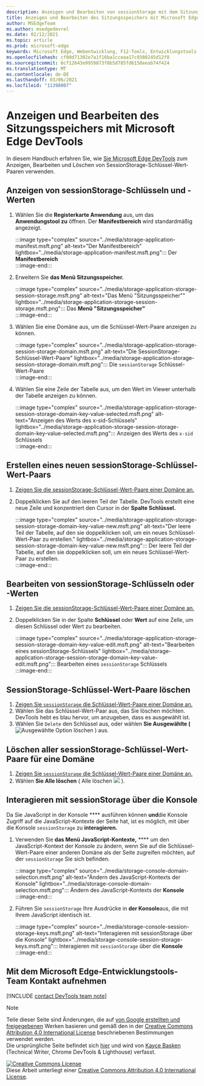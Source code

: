 ```yaml
---
description: Anzeigen und Bearbeiten von sessionStorage mit dem Sitzungsspeicherbereich und der Konsole.
title: Anzeigen und Bearbeiten des Sitzungsspeichers mit Microsoft Edge DevTools
author: MSEdgeTeam
ms.author: msedgedevrel
ms.date: 02/12/2021
ms.topic: article
ms.prod: microsoft-edge
keywords: Microsoft Edge, Webentwicklung, F12-Tools, Entwicklungstools
ms.openlocfilehash: cf00d71302e7a1f16ba1cceaa17c9380245d12f8
ms.sourcegitcommit: 6cf12643e9959873f8b5d785fd6158eeab74f424
ms.translationtype: MT
ms.contentlocale: de-DE
ms.lasthandoff: 03/06/2021
ms.locfileid: "11398007"
---
```

<!-- Copyright Kayce Basques 

   Licensed under the Apache License, Version 2.0 (the "License");
   you may not use this file except in compliance with the License.
   You may obtain a copy of the License at

       https://www.apache.org/licenses/LICENSE-2.0

   Unless required by applicable law or agreed to in writing, software
   distributed under the License is distributed on an "AS IS" BASIS,
   WITHOUT WARRANTIES OR CONDITIONS OF ANY KIND, either express or implied.
   See the License for the specific language governing permissions and
   limitations under the License.  -->

# <a name="view-and-edit-session-storage-with-microsoft-edge-devtools"></a>Anzeigen und Bearbeiten des Sitzungsspeichers mit Microsoft Edge DevTools  

In diesem Handbuch erfahren Sie, wie [Sie Microsoft Edge DevTools][MicrosoftEdgeDevTools] zum Anzeigen, Bearbeiten und Löschen von SessionStorage-Schlüssel-Wert-Paaren verwenden. [][MDNSessionStorage]  

## <a name="view-sessionstorage-keys-and-values"></a>Anzeigen von sessionStorage-Schlüsseln und -Werten  

1.  Wählen Sie die **Registerkarte Anwendung** aus, um das **Anwendungstool zu** öffnen.  Der **Manifestbereich** wird standardmäßig angezeigt.  
    
    :::image type="complex" source="../media/storage-application-manifest.msft.png" alt-text="Der Manifestbereich" lightbox="../media/storage-application-manifest.msft.png":::
       Der **Manifestbereich**  
    :::image-end:::  
    
1.  Erweitern Sie **das Menü Sitzungsspeicher.**  
    
    :::image type="complex" source="../media/storage-application-storage-session-storage.msft.png" alt-text="Das Menü "Sitzungsspeicher"" lightbox="../media/storage-application-storage-session-storage.msft.png":::
       Das **Menü "Sitzungsspeicher"**  
    :::image-end:::  
    
1.  Wählen Sie eine Domäne aus, um die Schlüssel-Wert-Paare anzeigen zu können.  
    
    :::image type="complex" source="../media/storage-application-storage-session-storage-domain.msft.png" alt-text="Die SessionStorage-Schlüssel-Wert-Paare" lightbox="../media/storage-application-storage-session-storage-domain.msft.png":::
       Die `sessionStorage` Schlüssel-Wert-Paare  
    :::image-end:::  
    
1.  Wählen Sie eine Zeile der Tabelle aus, um den Wert im Viewer unterhalb der Tabelle anzeigen zu können.  
    
    :::image type="complex" source="../media/storage-application-storage-session-storage-domain-key-value-selected.msft.png" alt-text="Anzeigen des Werts des x-sid-Schlüssels" lightbox="../media/storage-application-storage-session-storage-domain-key-value-selected.msft.png":::
       Anzeigen des Werts des `x-sid` Schlüssels  
    :::image-end:::  
    
## <a name="create-a-new-sessionstorage-key-value-pair"></a>Erstellen eines neuen sessionStorage-Schlüssel-Wert-Paars  

1.  [Zeigen Sie die sessionStorage-Schlüssel-Wert-Paare einer Domäne an.](#view-sessionstorage-keys-and-values)  
1.  Doppelklicken Sie auf den leeren Teil der Tabelle.  DevTools erstellt eine neue Zeile und konzentriert den Cursor in der **Spalte Schlüssel.**  
    
    :::image type="complex" source="../media/storage-application-storage-session-storage-domain-key-value-new.msft.png" alt-text="Der leere Teil der Tabelle, auf den sie doppelklicken soll, um ein neues Schlüssel-Wert-Paar zu erstellen." lightbox="../media/storage-application-storage-session-storage-domain-key-value-new.msft.png":::
       Der leere Teil der Tabelle, auf den sie doppelklicken soll, um ein neues Schlüssel-Wert-Paar zu erstellen.  
    :::image-end:::  
    
## <a name="edit-sessionstorage-keys-or-values"></a>Bearbeiten von sessionStorage-Schlüsseln oder -Werten  

1.  [Zeigen Sie die sessionStorage-Schlüssel-Wert-Paare einer Domäne an.](#view-sessionstorage-keys-and-values)  
1.  Doppelklicken Sie in der Spalte **Schlüssel** oder **Wert** auf eine Zelle, um diesen Schlüssel oder Wert zu bearbeiten.  
    
    :::image type="complex" source="../media/storage-application-storage-session-storage-domain-key-value-edit.msft.png" alt-text="Bearbeiten eines sessionStorage-Schlüssels" lightbox="../media/storage-application-storage-session-storage-domain-key-value-edit.msft.png":::
       Bearbeiten eines `sessionStorage` Schlüssels  
    :::image-end:::  
    
## <a name="delete-sessionstorage-key-value-pairs"></a>SessionStorage-Schlüssel-Wert-Paare löschen  

1.  [Zeigen Sie `sessionStorage` die Schlüssel-Wert-Paare einer Domäne an.](#view-sessionstorage-keys-and-values)  
1.  Wählen Sie das Schlüssel-Wert-Paar aus, das Sie löschen möchten.  DevTools hebt es blau hervor, um anzugeben, dass es ausgewählt ist.  
1.  Wählen Sie `Delete` den Schlüssel aus, oder wählen **Sie Ausgewählte \(** ![ Ausgewählte Option löschen ][ImageDeleteIcon] \) aus.  
    
## <a name="delete-all-sessionstorage-key-value-pairs-for-a-domain"></a>Löschen aller sessionStorage-Schlüssel-Wert-Paare für eine Domäne  

1.  [Zeigen Sie `sessionStorage` die Schlüssel-Wert-Paare einer Domäne an.](#view-sessionstorage-keys-and-values)  
1.  Wählen **Sie Alle löschen** \( Alle löschen ![ ][ImageClearIcon] \).  
    
## <a name="interact-with-sessionstorage-from-the-console"></a>Interagieren mit sessionStorage über die Konsole  

Da Sie JavaScript in der Konsole **** ausführen können **und**die Konsole Zugriff auf die JavaScript-Kontexte der Seite hat, ist es möglich, mit über die Konsole `sessionStorage` zu **interagieren.**  

1.  Verwenden Sie **das Menü JavaScript-Kontexte,** **** um den JavaScript-Kontext der Konsole zu ändern, wenn Sie auf die Schlüssel-Wert-Paare einer anderen Domäne als der Seite zugreifen möchten, auf der `sessionStorage` Sie sich befinden.  
    
    :::image type="complex" source="../media/storage-console-domain-selection.msft.png" alt-text="Ändern des JavaScript-Kontexts der Konsole" lightbox="../media/storage-console-domain-selection.msft.png":::
       Ändern des JavaScript-Kontexts der **Konsole**  
    :::image-end:::  
    
1.  Führen Sie `sessionStorage` Ihre Ausdrücke in **der Konsole**aus, die mit Ihrem JavaScript identisch ist.  
    
    :::image type="complex" source="../media/storage-console-session-storage-keys.msft.png" alt-text="Interagieren mit sessionStorage über die Konsole" lightbox="../media/storage-console-session-storage-keys.msft.png":::
       Interagieren mit `sessionStorage` über die **Konsole**  
    :::image-end:::  
    
## <a name="getting-in-touch-with-the-microsoft-edge-devtools-team"></a>Mit dem Microsoft Edge-Entwicklungstools-Team Kontakt aufnehmen  

[!INCLUDE [contact DevTools team note](../includes/contact-devtools-team-note.md)]  

<!-- image links -->  

[ImageClearIcon]: ../media/clear-icon.msft.png  
[ImageDeleteIcon]: ../media/delete-icon.msft.png  

<!-- links -->  

[MicrosoftEdgeDevTools]: ../../devtools-guide-chromium/index.md "Microsoft Edge (Chromium) Entwicklertools | Microsoft Docs"  

[MDNSessionStorage]: https://developer.mozilla.org/docs/Web/API/Window/sessionStorage "Window.sessionStorage | MDN"  

> [!NOTE]
> Teile dieser Seite sind Änderungen, die auf [von Google erstellten und freigegebenen][GoogleSitePolicies] Werken basieren und gemäß den in der [Creative Commons Attribution 4.0 International License][CCA4IL] beschriebenen Bestimmungen verwendet werden.  
> Die ursprüngliche Seite befindet sich [hier](https://developers.google.com/web/tools/chrome-devtools/storage/sessionstorage) und wird von [Kayce Basken][KayceBasques] \(Technical Writer, Chrome DevTools \& Lighthouse\) verfasst.  

[![Creative Commons License][CCby4Image]][CCA4IL]  
Diese Arbeit unterliegt einer [Creative Commons Attribution 4.0 International License][CCA4IL].  

[CCA4IL]: https://creativecommons.org/licenses/by/4.0  
[CCby4Image]: https://i.creativecommons.org/l/by/4.0/88x31.png  
[GoogleSitePolicies]: https://developers.google.com/terms/site-policies  
[KayceBasques]: https://developers.google.com/web/resources/contributors/kaycebasques  

